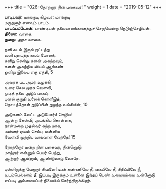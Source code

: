 ﻿+++
title = "026: நோற்றார் நின் பகைவர்!  "
weight = 1
date = "2019-05-12"
+++

**பாடியவர்:** மாங்குடி கிழவர்; மாங்குடி  
மருதனார் எனவும் பாடம்.  
**பாடப்பட்டோன்:** பாண்டியன் தலையாலங்கானத்துச் செருவென்ற நெடுஞ்செழியன்.  
**திணை:** வாகை.  
**துறை:** அரச வாகை.  
  
நளி கடல் இருங் குட்டத்து  
வளி புடைத்த கலம் போலக்,  
களிறு சென்று களன் அகற்றவும்,  
களன் அகற்றிய வியல் ஆங்கண்  
ஒளிறு இலைய எகு ஏந்தி, 5  
  
அரைசு பட அமர் உழக்கி,  
உரை செல முரசு வெளவி,  
முடித் தலை அடுப் பாகப்,  
புனல் குருதி உலைக் கொளீஇத்,  
தொடித்தோள் துடுப்பின் துழந்த வல்சியின், 10  
  
அடுகளம் வேட்ட அடுபோர்ச் செழிய!  
ஆன்ற கேள்வி, அடங்கிய கொள்கை,  
நான்மறை முதல்வர் சுற்ற மாக,  
மன்னர் ஏவல் செய்ய, மன்னிய  
வேள்வி முற்றிய வாய்வாள் வேந்தே! 15  
  
நோற்றோர் மன்ற நின் பகைவர், நின்னொடு  
மாற்றார் என்னும் பெயர் பெற்று,  
ஆற்றார் ஆயினும், ஆண்டுவாழ் வோரே.  
   
புள்ளிருக்கு வேளூர் சிவனே! உன் கண்ணிலே தீ, கையிலே தீ, சிரிப்பிலே நீ, உடம்பெல்லாம் தீ. இப்படி இருக்கும் உன்னை இந்தப் பெண் உமையம்மை உன்னோடு எப்படி அம்மையப்பர் நிலையில் சேர்ந்திருக்கிறார்.  
